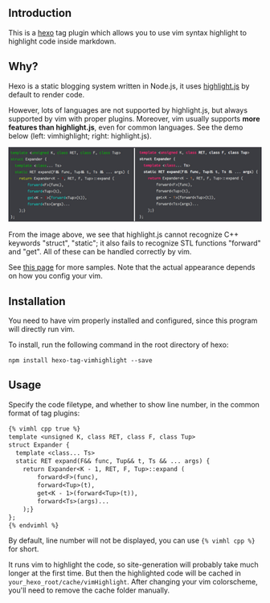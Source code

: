 ## Introduction

This is a [hexo](https://github.com/hexojs/hexo)
tag plugin which allows you to use vim syntax highlight to highlight code inside markdown.

## Why?
Hexo is a static blogging system written in Node.js, it uses [highlight.js](http://softwaremaniacs.org/soft/highlight/en/)
by default to render code.

However, lots of languages are not supported by highlight.js, but always supported by vim with proper plugins.
Moreover, vim usually supports __more features than highlight.js__, even for common languages.
See the demo below (left: vimhighlight; right: highlight.js).

![demo](demo.jpg)

From the image above, we see that highlight.js cannot recognize C++ keywords "struct", "static";
it also fails to recognize STL functions "forward" and "get". All of these can be handled correctly by vim.

See [this page](http://ppwwyyxx.com/blog/2013/Explode-Tuple-in-C++11/) for more samples.
Note that the actual appearance depends on how you config your vim.

## Installation

You need to have vim properly installed and configured, since this program will directly run vim.

To install, run the following command in the root directory of hexo:
```
npm install hexo-tag-vimhighlight --save
```

## Usage

Specify the code filetype, and whether to show line number, in
the common format of tag plugins:

```
{% vimhl cpp true %}
template <unsigned K, class RET, class F, class Tup>
struct Expander {
  template <class... Ts>
  static RET expand(F&& func, Tup&& t, Ts && ... args) {
    return Expander<K - 1, RET, F, Tup>::expand (
        forward<F>(func),
        forward<Tup>(t),
        get<K - 1>(forward<Tup>(t)),
        forward<Ts>(args)...
    );}
};
{% endvimhl %}
```

By default, line number will not be displayed, you can use ``{% vimhl cpp %}`` for short.

It runs vim to highlight the code, so site-generation will probably take much longer at
the first time. But then the highlighted code will be cached in ``your_hexo_root/cache/vimHighlight``.
After changing your vim colorscheme, you'll need to remove the cache folder manually.
